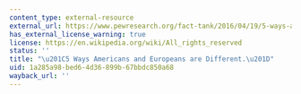 ```yaml
---
content_type: external-resource
external_url: https://www.pewresearch.org/fact-tank/2016/04/19/5-ways-americans-and-europeans-are-different/
has_external_license_warning: true
license: https://en.wikipedia.org/wiki/All_rights_reserved
status: ''
title: "\u201C5 Ways Americans and Europeans are Different.\u201D"
uid: 1a285a98-bed6-4d36-899b-67bbdc850a68
wayback_url: ''
---
```

